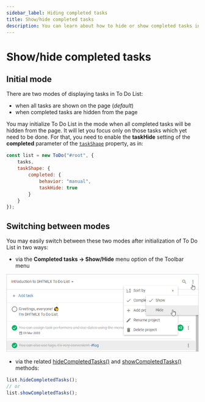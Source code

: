 ```yaml
---
sidebar_label: Hiding completed tasks
title: Show/hide completed tasks
description: You can learn about how to hide or show completed tasks in the documentation of the DHTMLX JavaScript To Do List library. Browse developer guides and API reference, try out code examples and live demos, and download a free 30-day evaluation version of DHTMLX To Do List.
---
```


# Show/hide completed tasks

## Initial mode

There are two modes of displaying tasks in To Do List:

- when all tasks are shown on the page (*default*)
- when completed tasks are hidden from the page

You may initialize To Do List in the mode when all completed tasks will be hidden from the page. It will let you focus only on those tasks which yet need to be done. For that, you need to enable the **taskHide** setting of the **completed** parameter of the [`taskShape`](api/configs/taskshape_config.md) property, as in:  

~~~js {6}
const list = new ToDo("#root", {
    tasks,
    taskShape: {
        completed: {
            behavior: "manual",
            taskHide: true
        }
    }
});
~~~

## Switching between modes

You may easily switch between these two modes after initialization of To Do List in two ways:

- via the **Completed tasks -> Show/Hide** menu option of the Toolbar menu

![Hide_show_completed_tasks](../assets/hideshow_completedtasks.png)

- via the related [hideCompletedTasks()](api/methods/hidecompletedtasks_method.md) and [showCompletedTasks()](api/methods/showcompletedtasks_method.md) methods:

~~~js
list.hideCompletedTasks(); 
// or
list.showCompletedTasks(); 
~~~